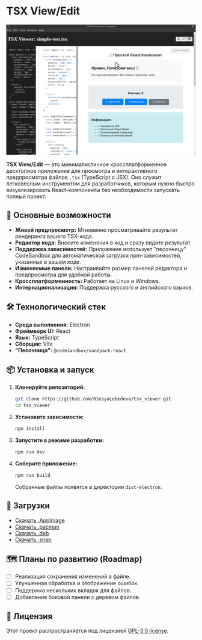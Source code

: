 # TSX View/Edit

![TSX View/Edit Screenshot](https://github.com/01esyaLebedeva/tsx_viewer/blob/7eb05d71a16647c4a9a5a6cd98b48c17cbf7274c/docs/images/screen_03_TSX_edit.png?raw=true)

**TSX View/Edit** — это минималистичное кроссплатформенное десктопное приложение для просмотра и интерактивного предпросмотра файлов `.tsx` (TypeScript с JSX). Оно служит легковесным инструментом для разработчиков, которым нужно быстро визуализировать React-компоненты без необходимости запускать полный проект.

## 🚀 Основные возможности

*   **Живой предпросмотр:** Мгновенно просматривайте результат рендеринга вашего TSX-кода.
*   **Редактор кода:** Вносите изменения в код и сразу видите результат.
*   **Поддержка зависимостей:** Приложение использует "песочницу" CodeSandbox для автоматической загрузки npm-зависимостей, указанных в вашем коде.
*   **Изменяемые панели:** Настраивайте размер панелей редактора и предпросмотра для удобной работы.
*   **Кроссплатформенность:** Работает на Linux и Windows.
*   **Интернационализация:** Поддержка русского и английского языков.

## 🛠️ Технологический стек

*   **Среда выполнения:** Electron
*   **Фреймворк UI:** React
*   **Язык:** TypeScript
*   **Сборщик:** Vite
*   **"Песочница":** `@codesandbox/sandpack-react`

## 📦 Установка и запуск

1.  **Клонируйте репозиторий:**
    ```bash
    git clone https://github.com/01esyaLebedeva/tsx_viewer.git
    cd tsx_viewer
    ```

2.  **Установите зависимости:**
    ```bash
    npm install
    ```

3.  **Запустите в режиме разработки:**
    ```bash
    npm run dev
    ```

4.  **Соберите приложение:**
    ```bash
    npm run build
    ```
    Собранные файлы появятся в директории `dist-electron`.

## 💾 Загрузки

*   [Скачать .AppImage](https://github.com/01esyaLebedeva/tsx_viewer/releases/download/v1.0.3/tsx-viewer-1.0.3.AppImage)
*   [Скачать .pacman](https://github.com/01esyaLebedeva/tsx_viewer/releases/download/v1.0.3/tsx-viewer-1.0.3.pacman)
*   [Скачать .deb](https://github.com/01esyaLebedeva/tsx_viewer/releases/download/v1.0.3/tsx-viewer_1.0.3_amd64.deb)
*   [Скачать .snap](https://github.com/01esyaLebedeva/tsx_viewer/releases/download/v1.0.3/tsx-viewer_1.0.3_amd64.snap)

## 🗺️ Планы по развитию (Roadmap)

*   [ ] Реализация сохранения изменений в файле.
*   [ ] Улучшенная обработка и отображение ошибок.
*   [ ] Поддержка нескольких вкладок для файлов.
*   [ ] Добавление боковой панели с деревом файлов.

## 📄 Лицензия

Этот проект распространяется под лицензией [GPL-3.0 license](LICENSE).

